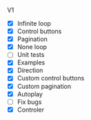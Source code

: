 V1
- [x] Infinite loop
- [x] Control buttons
- [x] Pagination
- [x] None loop
- [ ] Unit tests
- [x] Examples
- [x] Direction
- [x] Custom control buttons
- [x] Custom pagination
- [x] Autoplay
- [ ] Fix bugs
- [x] Controler
